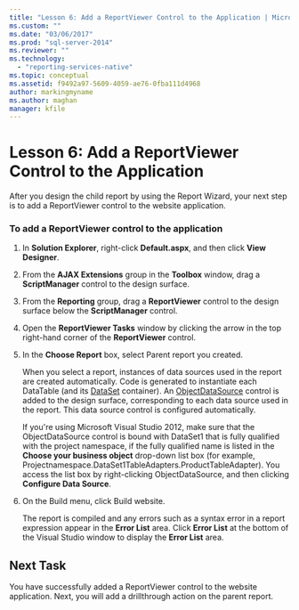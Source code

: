 ```yaml
---
title: "Lesson 6: Add a ReportViewer Control to the Application | Microsoft Docs"
ms.custom: ""
ms.date: "03/06/2017"
ms.prod: "sql-server-2014"
ms.reviewer: ""
ms.technology: 
  - "reporting-services-native"
ms.topic: conceptual
ms.assetid: f9492a97-5609-4059-ae76-0fba111d4968
author: markingmyname
ms.author: maghan
manager: kfile
---
```

# Lesson 6: Add a ReportViewer Control to the Application
  After you design the child report by using the Report Wizard, your next step is to add a ReportViewer control to the website application.  
  
### To add a ReportViewer control to the application  
  
1.  In **Solution Explorer**, right-click **Default.aspx**, and then click **View Designer**.  
  
2.  From the **AJAX Extensions** group in the **Toolbox** window, drag a **ScriptManager** control to the design surface.  
  
3.  From the **Reporting** group, drag a **ReportViewer** control to the design surface below the **ScriptManager** control.  
  
4.  Open the **ReportViewer Tasks** window by clicking the arrow in the top right-hand corner of the **ReportViewer** control.  
  
5.  In the **Choose Report** box, select Parent report you created.  
  
     When you select a report, instances of data sources used in the report are created automatically. Code is generated to instantiate each DataTable (and its [DataSet](https://msdn.microsoft.com/library/system.data.dataset\(v=vs.100\).aspx) container). An [ObjectDataSource](https://msdn.microsoft.com/library/system.web.ui.webcontrols.objectdatasource\(v=vs.100\).aspx) control is added to the design surface, corresponding to each data source used in the report. This data source control is configured automatically.  
  
     If you're using Microsoft Visual Studio 2012, make sure that the ObjectDataSource control is bound with DataSet1 that is fully qualified with the project namespace, if the fully qualified name is listed in the **Choose your business object** drop-down list box (for example, Projectnamespace.DataSet1TableAdapters.ProductTableAdapter). You access the list box by right-clicking ObjectDataSource, and then clicking **Configure Data Source**.  
  
6.  On the Build menu, click Build website.  
  
     The report is compiled and any errors such as a syntax error in a report expression appear in the **Error List** area. Click **Error List** at the bottom of the Visual Studio window to display the **Error List** area.  
  
## Next Task  
 You have successfully added a ReportViewer control to the website application. Next, you will add a drillthrough action on the parent report.  
  
  
